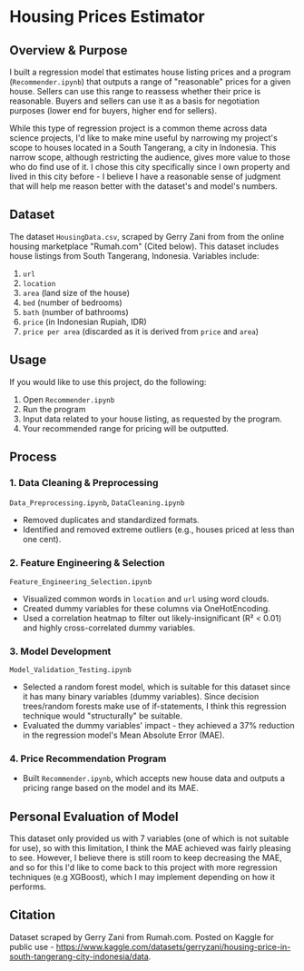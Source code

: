 # Housing Prices Estimator

## Overview & Purpose
I built a regression model that estimates house listing prices and a program (`Recommender.ipynb`) that outputs a range of "reasonable" prices for a given house. Sellers can use this range to reassess whether their price is reasonable. Buyers and sellers can use it as a basis for negotiation purposes (lower end for buyers, higher end for sellers).

While this type of regression project is a common theme across data science projects, I'd like to make mine useful by narrowing my project's scope to houses located in a South Tangerang, a city in Indonesia. This narrow scope, although restricting the audience, gives more value to those who do find use of it. I chose this city specifically since I own property and lived in this city before - I believe I have a reasonable sense of judgment that will help me reason better with the dataset's and model's numbers.

## Dataset
The dataset `HousingData.csv`, scraped by Gerry Zani from from the online housing marketplace "Rumah.com" (Cited below). This dataset includes house listings from South Tangerang, Indonesia. Variables include:
1. `url`
2. `location`
3. `area` (land size of the house)
4. `bed` (number of bedrooms)
5. `bath` (number of bathrooms)
6. `price` (in Indonesian Rupiah, IDR)
7. `price per area` (discarded as it is derived from `price` and `area`)


## Usage
If you would like to use this project, do the following:
1. Open `Recommender.ipynb`
2. Run the program
3. Input data related to your house listing, as requested by the program.
4. Your recommended range for pricing will be outputted.

## Process
### 1. Data Cleaning & Preprocessing
`Data_Preprocessing.ipynb`, `DataCleaning.ipynb`
- Removed duplicates and standardized formats.
- Identified and removed extreme outliers (e.g., houses priced at less than one cent).

### 2. Feature Engineering & Selection
`Feature_Engineering_Selection.ipynb`
- Visualized common words in `location` and `url` using word clouds.
- Created dummy variables for these columns via OneHotEncoding.
- Used a correlation heatmap to filter out likely-insignificant (R² < 0.01) and highly cross-correlated dummy variables.

### 3. Model Development
`Model_Validation_Testing.ipynb`
- Selected a random forest model, which is suitable for this dataset since it has many binary variables (dummy variables). Since decision trees/random forests make use of if-statements, I think this regression technique would "structurally" be suitable.
- Evaluated the dummy variables' impact - they achieved a 37% reduction in the regression model's Mean Absolute Error (MAE).

### 4. Price Recommendation Program
- Built `Recommender.ipynb`, which accepts new house data and outputs a pricing range based on the model and its MAE.

## Personal Evaluation of Model
This dataset only provided us with 7 variables (one of which is not suitable for use), so with this limitation, I think the MAE achieved was fairly pleasing to see. However, I believe there is still room to keep decreasing the MAE, and so for this I'd like to come back to this project with more regression techniques (e.g XGBoost), which I may implement depending on how it performs.

## Citation
Dataset scraped by Gerry Zani from Rumah.com. Posted on Kaggle for public use - https://www.kaggle.com/datasets/gerryzani/housing-price-in-south-tangerang-city-indonesia/data.
